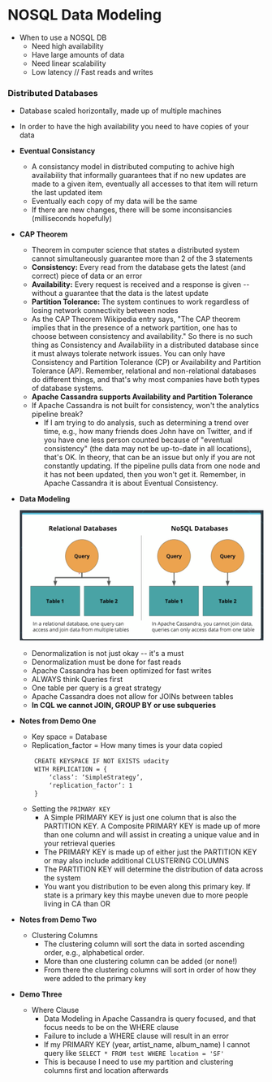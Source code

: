# NOSQL Data Modeling

* When to use a NOSQL DB
    * Need high availability
    * Have large amounts of data
    * Need linear scalability
    * Low latency // Fast reads and writes

### Distributed Databases
* Database scaled horizontally, made up of multiple machines
* In order to have the high availability you need to have copies of your data
* **Eventual Consistancy**
    * A consistancy model in distributed computing to achive high availability that informally guarantees that if no new updates are made to a given item, eventually all accesses to that item will return the last updated item
    * Eventually each copy of my data will be the same
    * If there are new changes, there will be some inconsisancies (milliseconds hopefully)

* **CAP Theorem**
    * Theorem in computer science that states a distributed system cannot simultaneously guarantee more than 2 of the 3 statements
    * **Consistency:** Every read from the database gets the latest (and correct) piece of data or an error
    * **Availability:** Every request is received and a response is given -- without a guarantee that the data is the latest update
    * **Partition Tolerance:** The system continues to work regardless of losing network connectivity between nodes
    * As the CAP Theorem Wikipedia entry says, "The CAP theorem implies that in the presence of a network partition, one has to choose between consistency and availability." So there is no such thing as Consistency and Availability in a distributed database since it must always tolerate network issues. You can only have Consistency and Partition Tolerance (CP) or Availability and Partition Tolerance (AP). Remember, relational and non-relational databases do different things, and that's why most companies have both types of database systems.
    * **Apache Cassandra supports Availability and Partition Tolerance**
    * If Apache Cassandra is not built for consistency, won't the analytics pipeline break?
        * If I am trying to do analysis, such as determining a trend over time, e.g., how many friends does John have on Twitter, and if you have one less person counted because of "eventual consistency" (the data may not be up-to-date in all locations), that's OK. In theory, that can be an issue but only if you are not constantly updating. If the pipeline pulls data from one node and it has not been updated, then you won't get it. Remember, in Apache Cassandra it is about Eventual Consistency.

* **Data Modeling**

    ![query_model](img/nosql_data_model.png)

    * Denormalization is not just okay -- it's a must
    * Denormalization must be done for fast reads
    * Apache Cassandra has been optimized for fast writes
    * ALWAYS think Queries first
    * One table per query is a great strategy
    * Apache Cassandra does not allow for JOINs between tables
    * **In CQL we cannot JOIN, GROUP BY or use subqueries**

* **Notes from Demo One**
    * Key space = Database
    * Replication_factor = How many times is your data copied
    ```
        CREATE KEYSPACE IF NOT EXISTS udacity
        WITH REPLICATION = {
            ‘class’: ‘SimpleStrategy’,
            ‘replication_factor’: 1
        }
    ```
    * Setting the `PRIMARY KEY`
        * A Simple PRIMARY KEY is just one column that is also the PARTITION KEY. A Composite PRIMARY KEY is made up of more than one column and will assist in creating a unique value and in your retrieval queries
        * The PRIMARY KEY is made up of either just the PARTITION KEY or may also include additional CLUSTERING COLUMNS
        * The PARTITION KEY will determine the distribution of data across the system
        * You want you distribution to be even along this primary key. If state is a primary key this maybe uneven due to more people living in CA than OR

* **Notes from Demo Two**
    * Clustering Columns
        * The clustering column will sort the data in sorted ascending order, e.g., alphabetical order.
        * More than one clustering column can be added (or none!)
        * From there the clustering columns will sort in order of how they were added to the primary key

* **Demo Three**
    * Where Clause
        * Data Modeling in Apache Cassandra is query focused, and that focus needs to be on the WHERE clause
        * Failure to include a WHERE clause will result in an error
        * If my PRIMARY KEY (year, artist_name, album_name) I cannot query like `SELECT * FROM test WHERE location = 'SF'`
        * This is because I need to use my partition and clustering columns first and location afterwards
    